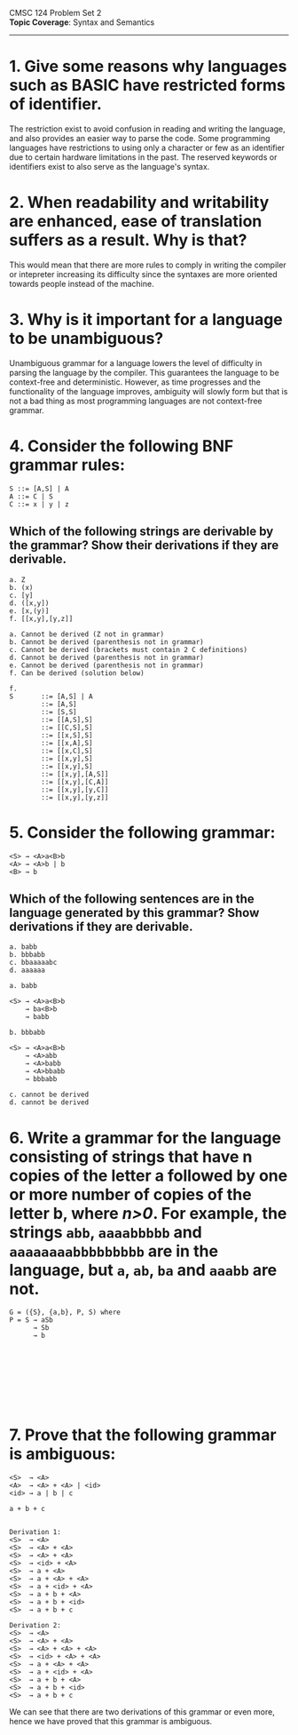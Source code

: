 CMSC 124 Problem Set 2  
**Topic Coverage**: Syntax and Semantics

----

# 1. Give some reasons why languages such as BASIC have restricted forms of identifier.
The restriction exist to avoid confusion in reading and writing the language, and also provides an easier way to parse the code. Some programming languages have restrictions to using only a character or few as an identifier due to certain hardware limitations in the past. The reserved keywords or identifiers exist to also serve as the language's syntax.

# 2. When readability and writability are enhanced, ease of translation suffers as a result. Why is that?
This would mean that there are more rules to comply in writing the compiler or intepreter increasing its difficulty since the syntaxes are more oriented towards people instead of the machine.

# 3. Why is it important for a language to be unambiguous?
Unambiguous grammar for a language lowers the level of difficulty in parsing the language by the compiler. This guarantees the language to be context-free and deterministic. However, as time progresses and the functionality of the language improves, ambiguity will slowly form but that is not a bad thing as most programming languages are not context-free grammar.

# 4. Consider the following BNF grammar rules:
```
S ::= [A,S] | A  
A ::= C | S  
C ::= x | y | z
```
## Which of the following strings are derivable by the grammar? Show their derivations if they are derivable.
```
a. Z  
b. (x)  
c. [y]  
d. ([x,y])  
e. [x,(y)]  
f. [[x,y],[y,z]]
```
```
a. Cannot be derived (Z not in grammar)
b. Cannot be derived (parenthesis not in grammar)
c. Cannot be derived (brackets must contain 2 C definitions)
d. Cannot be derived (parenthesis not in grammar)
e. Cannot be derived (parenthesis not in grammar)
f. Can be derived (solution below)
```
```
f.
S       ::= [A,S] | A
		::= [A,S]
		::= [S,S]
		::= [[A,S],S]
		::= [[C,S],S]
		::= [[x,S],S]
		::= [[x,A],S]
		::= [[x,C],S]
		::= [[x,y],S]
		::= [[x,y],S]
		::= [[x,y],[A,S]]
		::= [[x,y],[C,A]]
		::= [[x,y],[y,C]]
		::= [[x,y],[y,z]]
```

# 5. Consider the following grammar:
```
<S> → <A>a<B>b  
<A> → <A>b | b  
<B> → b
```
## Which of the following sentences are in the language generated by this grammar? Show derivations if they are derivable.
```
a. babb  
b. bbbabb  
c. bbaaaaabc  
d. aaaaaa
```
```
a. babb

<S> → <A>a<B>b
	→ ba<B>b
	→ babb
```
```
b. bbbabb

<S> → <A>a<B>b
	→ <A>abb
	→ <A>babb
	→ <A>bbabb
	→ bbbabb
```
```
c. cannot be derived 
d. cannot be derived 
```

# 6. Write a grammar for the language consisting of strings that have n copies of the letter a followed by one or more number of copies of the letter b, where *n>0*. For example, the strings `abb`, `aaaabbbbb` and `aaaaaaaabbbbbbbbb` are in the language, but `a`, `ab`, `ba` and `aaabb` are not.
```
G = ({S}, {a,b}, P, S) where
P = S → aSb
	  → Sb
	  → b
```
</br>
</br>
</br>
</br>
</br>
</br>

# 7. Prove that the following grammar is ambiguous:
```
<S>  → <A>  
<A>  → <A> + <A> | <id>  
<id> → a | b | c
```
```
a + b + c


Derivation 1:
<S>  → <A>  
<S>  → <A> + <A>  
<S>  → <A> + <A>
<S>  → <id> + <A>
<S>  → a + <A>
<S>  → a + <A> + <A>
<S>  → a + <id> + <A>
<S>  → a + b + <A>
<S>  → a + b + <id>
<S>  → a + b + c

Derivation 2:
<S>  → <A>
<S>  → <A> + <A>
<S>  → <A> + <A> + <A>
<S>  → <id> + <A> + <A>
<S>  → a + <A> + <A>
<S>  → a + <id> + <A>
<S>  → a + b + <A>
<S>  → a + b + <id>
<S>  → a + b + c
```
We can see that there are two derivations of this grammar or even more, hence we have proved that this grammar is ambiguous.
